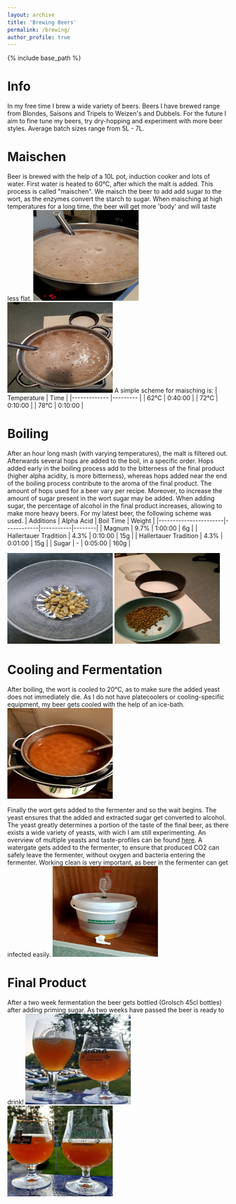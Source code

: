 ```yaml
---
layout: archive
title: 'Brewing Beers'
permalink: /brewing/
author_profile: true
---
```


{% include base_path %}


# Info
In my free time I brew a wide variety of beers. Beers I have brewed range from Blondes, Saisons and Tripels to Weizen's and Dubbels. For the future I aim to fine tune my beers, try dry-hopping and experiment with more beer styles. Average batch sizes range from 5L - 7L.

# Maischen
Beer is brewed with the help of a 10L pot, induction cooker and lots of water. First water is heated to 60°C, after which the malt is added. This process is called "maischen". We maisch the beer to add add sugar to the wort, as the enzymes convert the starch to sugar. When maisching at high temperatures for a long time, the beer will get more 'body' and will taste less flat.
<img src="/images/brewing/maisch2.jpeg" height="206" width="240" >
<img src="/images/brewing/maisch3.jpeg" height="206" width="240" >
A simple scheme for maisching is:
| Temperature 	| Time    	|
|-------------	|---------	|
| 62°C          | 0:40:00 	|
| 72°C          | 0:10:00 	|
| 78°C          | 0:10:00 	|

# Boiling
After an hour long mash (with varying temperatures), the malt is filtered out. Afterwards several hops are added to the boil, in a specific order. Hops added early in the boiling process add to the bitterness of the final product (higher alpha acidity, is more bitterness), whereas hops added near the end of the boiling process contribute to the aroma of the final product. The amount of hops used for a beer vary per recipe. Moreover, to increase the amount of sugar present in the wort sugar may be added. When adding sugar, the percentage of alcohol in the final product increases, allowing to make more heavy beers.
For my latest beer, the following scheme was used.
| Additions             | Alpha Acid | Boil Time | Weight |
|-----------------------|------------|-----------|--------|
| Magnum                | 9.7%       | 1:00:00   | 6g     |
| Hallertauer Tradition | 4.3%       | 0:10:00   | 15g    |
| Hallertauer Tradition | 4.3%       | 0:01:00   | 15g    |
| Sugar                 | -          | 0:05:00   | 160g   |

<img src="/images/brewing/hop.jpeg" height="206" width="240" >
<img src="/images/brewing/Toevoegingen.jpeg" height="206" width="240" >

# Cooling and Fermentation
After boiling, the wort is cooled to 20°C, as to make sure the added yeast does not immediately die.
As I do not have platecoolers or cooling-specific equipment, my beer gets cooled with the help of an ice-bath. 
<img src="/images/brewing/koelen.jpeg" height="206" width="240" >

Finally the wort gets added to the fermenter and so the wait begins. The yeast ensures that the added and extracted sugar get converted to alcohol. The yeast greatly determines a portion of the taste of the final beer, as there exists a wide variety of yeasts, with wich I am still experimenting. An overview of multiple yeasts and taste-profiles can be found [here](https://www.beercraftr.com/beer-yeast-list/).
A watergate gets added to the fermenter, to ensure that produced CO2 can safely leave the fermenter, without oxygen and bacteria entering the fermenter. Working clean is very important, as beer in the fermenter can get infected easily. 
<img src="/images/brewing/gisten.jpeg" height="206" width="240" >


# Final Product
After a two week fermentation the beer gets bottled (Grolsch 45cl bottles) after adding priming sugar. As two weeks have passed the beer is ready to drink!
<img src="/images/blonde_brew.png" height="206" width="240" >
<img src="/images/saison.jpg" height="206" width="240" >
 

